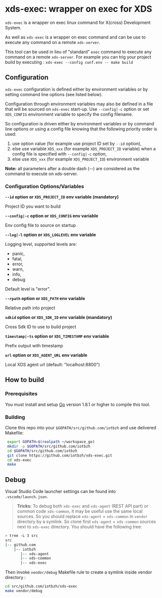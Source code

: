 # xds-exec: wrapper on exec for XDS

`xds-exec` is a wrapper on exec linux command for X(cross) Development System.

As well as `xds-exec` is a wrapper on exec command and can be use to execute any
command on a remote `xds-server`.

This tool can be used in lieu of "standard" `exec` command to execute any
command on a remote `xds-server`. For example you can trig your project build by
executing : `xds-exec --config conf.env -- make build`

## Configuration

`xds-exec` configuration is defined either by environment variables or by
setting command line options (see listed below).

Configuration through environment variables may also be defined in a file that
will be sourced on `xds-exec` start-up. Use `--config|-c` option or set
`XDS_CONFIG` environment variable to specify the config filename.

So configuration is driven either by environment variables or by command line
options or using a config file knowing that the following priority order is used:

1. use option value (for example use project ID set by `--id` option),
1. else use variable `XDS_xxx` (for example `XDS_PROJECT_ID` variable) when a
   config file is specified with `--config|-c` option,
1. else use `XDS_xxx` (for example `XDS_PROJECT_ID`) environment variable

<!-- note -->
**Note:** all parameters after a double dash (--) are considered as the command
to execute on xds-server.
<!-- endnote -->

### Configuration Options/Variables

__`--id` option or `XDS_PROJECT_ID` env variable  **(mandatory)**__

Project ID you want to build

__`--config|-c` option or `XDS_CONFIG` env variable__

Env config file to source on startup

__`--log|-l` option or `XDS_LOGLEVEL` env variable__

Logging level, supported levels are:

- panic,
- fatal,
- error,
- warn,
- info,
- debug

Default level is "error".

__`--rpath` option or `XDS_PATH` env variable__

Relative path into project

__`sdkid` option or `XDS_SDK_ID` env variable  **(mandatory)**__

Cross Sdk ID to use to build project

__`timestamp|-ts` option or `XDS_TIMESTAMP` env variable__

Prefix output with timestamp

__`url` option or `XDS_AGENT_URL` env variable__

Local XDS agent url (default: "localhost:8800")

## How to build

### Prerequisites

 You must install and setup [Go](https://golang.org/doc/install) version 1.8.1 or
 higher to compile this tool.

### Building

Clone this repo into your `$GOPATH/src/github.com/iotbzh` and use delivered Makefile:

```bash
 export GOPATH=$(realpath ~/workspace_go)
 mkdir -p $GOPATH/src/github.com/iotbzh
 cd $GOPATH/src/github.com/iotbzh
 git clone https://github.com/iotbzh/xds-exec.git
 cd xds-exec
 make
```

## Debug

Visual Studio Code launcher settings can be found into `.vscode/launch.json`.

>**Tricks:** To debug both `xds-exec` and `xds-agent` (REST API part) or common
code `xds-common`, it may be useful use the same local sources.
So you should replace `xds-agent` + `xds-common` in `vendor` directory by a symlink.
So clone first `xds-agent` + `xds-common` sources next to `xds-exec` directory.
You should have the following tree:

```bash
> tree -L 3 src
src
|-- github.com
    |-- iotbzh
       |-- xds-agent
       |-- xds-common
       |-- xds-exec
```

Then invoke `vendor/debug` Makefile rule to create a symlink inside vendor
directory :

```bash
cd src/github.com/iotbzh/xds-exec
make vendor/debug
```
